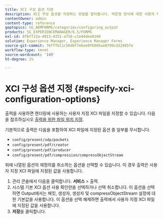 ```yaml
---
title: XCI 구성 옵션 지정
description: XCI 구성 옵션을 지정하는 방법을 알아봅니다. 적응형 양식에 대한 사용자 지정 XCI 파일 값을 지정하여 양식 렌더링 중에 사용할 수 있습니다.
contentOwner: admin
content-type: reference
geptopics: SG_AEMFORMS/categories/configuring_output
products: SG_EXPERIENCEMANAGER/6.5/FORMS
exl-id: 8fbff12a-4923-4151-a758-c1e44dee9160
solution: Experience Manager, Experience Manager Forms
source-git-commit: 76fffb11c56dbf7ebee9f6805ae0799cd32985fe
workflow-type: tm+mt
source-wordcount: '149'
ht-degree: 1%

---
```


# XCI 구성 옵션 지정 {#specify-xci-configuration-options}

출력을 사용하면 렌더링에 사용하는 사용자 지정 XCI 파일을 지정할 수 있습니다. 다음을 참조하십시오 [출력을 위한 파일 위치 지정](/help/forms/using/admin-help/specify-file-locations-output.md#specify-file-locations-for-output).

기본적으로 출력은 다음을 포함하여 XCI 파일에 지정된 옵션 중 일부를 무시합니다.

* `config/present/xdp/packets`
* `config/present/pdf/creator`
* `config/present/pdf/producer`
* `config/present/pdf/compression/compressObjectStream`

위에 나열된 옵션의 재정의를 취소하는 옵션을 선택할 수 있습니다. 이 경우 출력은 사용자 지정 XCI 파일에 지정된 값을 사용합니다.

1. 관리 콘솔에서 다음을 클릭합니다. **서비스** > 출력.
1. 시스템 기본 XCI 옵션 사용 확인란을 선택하거나 선택 취소합니다. 이 옵션을 선택하면 Output에서는 패킷, 생성자, 생성자 및 compressObjectStream 설정에 대한 기본값을 사용합니다. 이 옵션을 선택 해제하면 출력에서 사용자 지정 XCI 파일에 지정된 값을 사용합니다.
1. **저장**&#x200B;을 클릭합니다.
